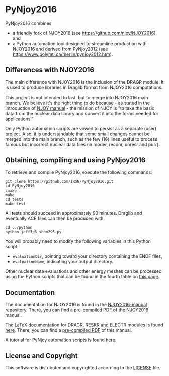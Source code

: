 # PyNjoy2016

PyNjoy2016 combines
+  a friendly fork of NJOY2016 (see https://github.com/njoy/NJOY2016), and
+  a Python automation tool designed to streamline production with NJOY2016 and derived from PyNjoy2012 (see https://www.polymtl.ca/merlin/pynjoy2012.htm).

## Differences with NJOY2016
The main difference with NJOY2016 is the inclusion of the DRAGR module. It is used to produce libraries in Draglib format from NJOY2016 computations.

This project is not intended to last, but to merge into NJOY2016 main branch. We believe it's the right thing to do because - as stated in the introduction of [NJOY manual](https://github.com/njoy/NJOY2016-manual/raw/master/njoy16.pdf) - the mission of NJOY is
"to take the basic data from the nuclear data library and convert it into the forms needed for applications."

Only Python automation scripts are vowed to persist as a separate (user) project. Also, it is understandable that some small changes cannot be merged into the main branch, such as the few (16) lines useful to process famous but incorrect nuclear data files (in moder, reconr, unresr and purr).

## Obtaining, compiling and using PyNjoy2016

To retrieve and compile PyNjoy2016, execute the following commands:
```
git clone https://github.com/IRSN/PyNjoy2016.git
cd PyNjoy2016
cmake .
make
cd tests
make test
```

All tests should succeed in approximately 90 minutes. Draglib and eventually ACE files can then be produced with:
```
cd ../python
python jeff3p3_shem295.py
```

You will probably need to modify the following variables in this Python script:
* `evaluationDir`, pointing toward your directory containing the ENDF files,
* `evaluationName`, indicating your output directory.

Other nuclear data evaluations and other energy meshes can be processed using the Python scripts that can be found in the fourth table on [this page](https://www.polymtl.ca/merlin/libraries.htm).

## Documentation
The documentation for NJOY2016 is found in the [NJOY2016-manual](https://github.com/njoy/NJOY2016-manual) repository. There, you can find a [pre-compiled PDF](https://github.com/njoy/NJOY2016-manual/raw/master/njoy16.pdf) of the NJOY2016 manual.

The LaTeX documentation for DRAGR, RESKR and ELECTR modules is found [here](http://www.polymtl.ca/merlin/downloads/arch_njoy2012_epm_mp_up137.tgz). There, you can find a [pre-compiled PDF](http://www.polymtl.ca/merlin/downloads/njoy12_rev.pdf) of this manual.

A tutorial for PyNjoy automation scripts is found [here](http://www.polymtl.ca/merlin/downloads/IGE361.pdf).

## License and Copyright
This software is distributed and copyrighted according to the [LICENSE](LICENSE) file.
